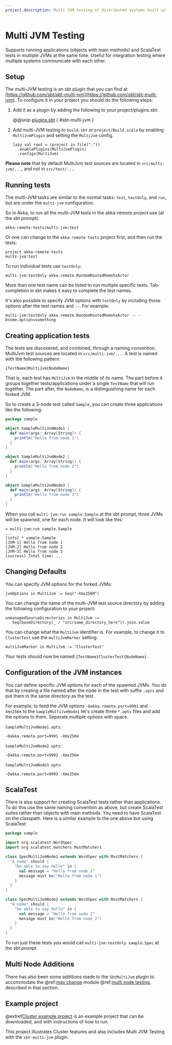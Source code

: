 ```yaml
---
project.description: Multi JVM testing of distributed systems built with Akka.
---
```

# Multi JVM Testing

Supports running applications (objects with main methods) and ScalaTest tests in multiple JVMs at the same time.
Useful for integration testing where multiple systems communicate with each other.

## Setup

The multi-JVM testing is an sbt plugin that you can find at [https://github.com/sbt/sbt-multi-jvm](https://github.com/sbt/sbt-multi-jvm).
To configure it in your project you should do the following steps:

1. Add it as a plugin by adding the following to your project/plugins.sbt:

    @@snip [plugins.sbt](/project/plugins.sbt) { #sbt-multi-jvm }

2. Add multi-JVM testing to `build.sbt` or `project/Build.scala` by enabling `MultiJvmPlugin` and 
setting the `MultiJvm` config.

    ```none
    lazy val root = (project in file("."))
      .enablePlugins(MultiJvmPlugin)
      .configs(MultiJvm)
    ```
    
**Please note** that by default MultiJvm test sources are located in `src/multi-jvm/...`, 
and not in `src/test/...`.

## Running tests

The multi-JVM tasks are similar to the normal tasks: `test`, `testOnly`,
and `run`, but are under the `multi-jvm` configuration.

So in Akka, to run all the multi-JVM tests in the akka-remote project use (at
the sbt prompt):

```none
akka-remote-tests/multi-jvm:test
```

Or one can change to the `akka-remote-tests` project first, and then run the
tests:

```none
project akka-remote-tests
multi-jvm:test
```

To run individual tests use `testOnly`:

```none
multi-jvm:testOnly akka.remote.RandomRoutedRemoteActor
```

More than one test name can be listed to run multiple specific
tests. Tab-completion in sbt makes it easy to complete the test names.

It's also possible to specify JVM options with `testOnly` by including those
options after the test names and `--`. For example:

```none
multi-jvm:testOnly akka.remote.RandomRoutedRemoteActor -- -Dsome.option=something
```

## Creating application tests

The tests are discovered, and combined, through a naming convention. MultiJvm test sources
are located in `src/multi-jvm/...`. A test is named with the following pattern:

```none
{TestName}MultiJvm{NodeName}
```

That is, each test has `MultiJvm` in the middle of its name. The part before
it groups together tests/applications under a single `TestName` that will run
together. The part after, the `NodeName`, is a distinguishing name for each
forked JVM.

So to create a 3-node test called `Sample`, you can create three applications
like the following:

```scala
package sample

object SampleMultiJvmNode1 {
  def main(args: Array[String]) {
    println("Hello from node 1")
  }
}

object SampleMultiJvmNode2 {
  def main(args: Array[String]) {
    println("Hello from node 2")
  }
}

object SampleMultiJvmNode3 {
  def main(args: Array[String]) {
    println("Hello from node 3")
  }
}
```

When you call `multi-jvm:run sample.Sample` at the sbt prompt, three JVMs will be
spawned, one for each node. It will look like this:

```none
> multi-jvm:run sample.Sample
...
[info] * sample.Sample
[JVM-1] Hello from node 1
[JVM-2] Hello from node 2
[JVM-3] Hello from node 3
[success] Total time: ...
```

## Changing Defaults

You can specify JVM options for the forked JVMs:

```
jvmOptions in MultiJvm := Seq("-Xmx256M")
```

You can change the name of the multi-JVM test source directory by adding the following
configuration to your project:

```none
unmanagedSourceDirectories in MultiJvm :=
   Seq(baseDirectory(_ / "src/some_directory_here")).join.value
```

You can change what the `MultiJvm` identifier is. For example, to change it to
`ClusterTest` use the `multiJvmMarker` setting:

```none
multiJvmMarker in MultiJvm := "ClusterTest"
```

Your tests should now be named `{TestName}ClusterTest{NodeName}`.

## Configuration of the JVM instances

You can define specific JVM options for each of the spawned JVMs. You do that by creating
a file named after the node in the test with suffix `.opts` and put them in the same
directory as the test.

For example, to feed the JVM options `-Dakka.remote.port=9991` and `-Xmx256m` to the `SampleMultiJvmNode1`
let's create three `*.opts` files and add the options to them. Separate multiple options with
space. 

`SampleMultiJvmNode1.opts`:

```
-Dakka.remote.port=9991 -Xmx256m
```

`SampleMultiJvmNode2.opts`:

```
-Dakka.remote.port=9992 -Xmx256m
```

`SampleMultiJvmNode3.opts`:

```
-Dakka.remote.port=9993 -Xmx256m
```

## ScalaTest

There is also support for creating ScalaTest tests rather than applications. To
do this use the same naming convention as above, but create ScalaTest suites
rather than objects with main methods. You need to have ScalaTest on the
classpath. Here is a similar example to the one above but using ScalaTest:

```scala
package sample

import org.scalatest.WordSpec
import org.scalatest.matchers.MustMatchers

class SpecMultiJvmNode1 extends WordSpec with MustMatchers {
  "A node" should {
    "be able to say hello" in {
      val message = "Hello from node 1"
      message must be("Hello from node 1")
    }
  }
}

class SpecMultiJvmNode2 extends WordSpec with MustMatchers {
  "A node" should {
    "be able to say hello" in {
      val message = "Hello from node 2"
      message must be("Hello from node 2")
    }
  }
}
```

To run just these tests you would call `multi-jvm:testOnly sample.Spec` at
the sbt prompt.

## Multi Node Additions

There has also been some additions made to the `SbtMultiJvm` plugin to accommodate the
@ref:[may change](common/may-change.md) module @ref:[multi node testing](multi-node-testing.md),
described in that section.

## Example project

@extref[Cluster example project](samples:akka-samples-cluster-scala)
is an example project that can be downloaded, and with instructions of how to run.

This project illustrates Cluster features and also includes Multi JVM Testing with the `sbt-multi-jvm` plugin.

